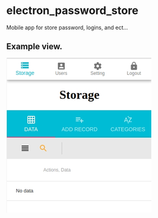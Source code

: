 # electron_password_store

Mobile app for store password, logins, and ect...

## Example view.

![Work jornal screenshot](https://raw.githubusercontent.com/eagle7410/cordove_pass_store/master/view.jpg)
